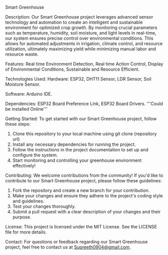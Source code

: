 Smart Greenhouse

Description:
Our Smart Greenhouse project leverages advanced sensor technology and automation to create an intelligent and sustainable environment for optimized crop growth. By monitoring crucial parameters such as temperature, humidity, soil moisture, and light levels in real-time, our system ensures precise control over environmental conditions. This allows for automated adjustments in irrigation, climate control, and resource utilization, ultimately maximizing yield while minimizing manual labor and resource waste.

Features:
Real time Environment Detection,
Real time Action Control,
Display of Environmental Conditions,
Sustainable and Resource Efficient.

Technologies Used:
Hardware:
  ESP32,
  DHT11 Sensor, 
  LDR Sensor,
  Soil Moisture Sensor.

Software:
  Arduino IDE.

Dependencies:
ESP32 Board Preference Link,
ESP32 Board Drivers.
'''Could be installed Online'''

Getting Started:
To get started with our Smart Greenhouse project, follow these steps:

1. Clone this repository to your local machine using git clone (repository url)
2. Install any necessary dependencies for running the project.
3. Follow the instructions in the project documentation to set up and configure the system.
4. Start monitoring and controlling your greenhouse environment effectively!

Contributing: 
We welcome contributions from the community! If you'd like to contribute to our Smart Greenhouse project, please follow these guidelines:

1. Fork the repository and create a new branch for your contribution.
2. Make your changes and ensure they adhere to the project's coding style and guidelines.
3. Test your changes thoroughly.
4. Submit a pull request with a clear description of your changes and their purpose.

License:
This project is licensed under the MIT License. See the LICENSE file for more details.

Contact:
For questions or feedback regarding our Smart Greenhouse project, feel free to contact us at Supreeth0904@gmail.com.

